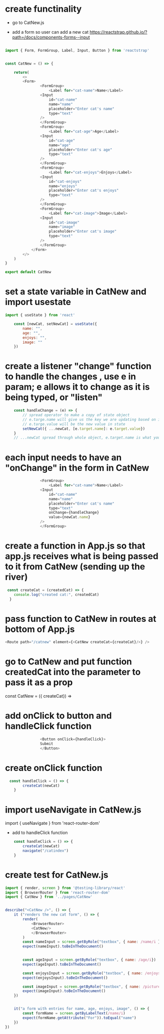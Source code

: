 # create functinality 

- go to CatNew.js

- add a form so user can add a new cat
https://reactstrap.github.io/?path=/docs/components-forms--input

```javascript

import { Form, FormGroup, Label, Input, Button } from 'reactstrap'


const CatNew = () => {

    return(
        <>
        <Form>
                <FormGroup>
                    <Label for="cat-name">Name</Label>
                <Input
                    id="cat-name"
                    name="name"
                    placeholder="Enter cat's name"
                    type="text"
                />
                </FormGroup>
                <FormGroup>
                    <Label for="cat-age">Age</Label>
                <Input
                    id="cat-age"
                    name="age"
                    placeholder="Enter cat's age"
                    type="text"
                />
                </FormGroup>                
                <FormGroup>
                    <Label for="cat-enjoys">Enjoys</Label>
                <Input
                    id="cat-enjoys"
                    name="enjoys"
                    placeholder="Enter cat's enjoys"
                    type="text"
                />
                </FormGroup>                
                <FormGroup>
                    <Label for="cat-image">Image</Label>
                <Input
                    id="cat-image"
                    name="image"
                    placeholder="Enter cat's image"
                    type="text"
                />
                </FormGroup>
            </Form>
        </>
    )
}

export default CatNew

```


# set a state variable in CatNew and import usestate

```javascript
import { useState } from 'react'

    const [newCat, setNewCat] = useState({
        name: "",
        age: "",
        enjoys: "", 
        image: ""
    })
```

# create a listener "change" function to handle the changes , use e in param; e allows it to change as it is being typed, or "listen"
```javascript
    const handleChange = (e) => {
        // spread operator to make a copy of state object
        // e.targe.name will give us the key we are updating based on input
        // e.targe.value will be the new value in state
        setNewCat({ ...newCat, [e.target.name]: e.target.value})
    }
    // ...newCat spread through whole object, e.target.name is what you wanna update, e.targe.value is what you wanna update it with
```

# each input needs to have an "onChange" in the form in CatNew
```javascript
                <FormGroup>
                    <Label for="cat-name">Name</Label>
                <Input
                    id="cat-name"
                    name="name"
                    placeholder="Enter cat's name"
                    type="text"
                    onChange={handleChange}
                    value={newCat.name}
                />
                </FormGroup>
```




# create a function in App.js so that app.js receives what is being passed to it from CatNew (sending up the river)
```javascript
 const createCat = (createdCat) => {
    console.log("created cat:", createdCat)
  }
```


# pass function to CatNew in routes at bottom of App.js
```javascript
<Route path="/catnew" element={<CatNew createCat={createCat}/>} />
```


# go to CatNew and put function createdCat into the parameter to pass it as a prop

const CatNew = ({ createCat}) => 


# add onClick to button  and handleClick function
```javascript
                <Button onClick={handleClick}>
                Submit
                </Button>
```


# create onClick function
```javascript
  const handleClick = () => {
        createCat(newCat)
    }
```



# import useNavigate in CatNew.js
import { useNavigate } from 'react-router-dom'

- add to handleClick function
```javascript
    const handleClick = () => {
        createCat(newCat)
        navigate("/catindex")
    }
```


# create test for CatNew.js

```javascript
import { render, screen } from '@testing-library/react'
import { BrowserRouter } from 'react-router-dom'
import { CatNew } from '../pages/CatNew'


describe("<CatNew />", () => {
    it ("renders the new cat form", () => {
        render(
            <BrowserRouter>
            <CatNew/>
            </BrowserRouter>
        )
        const nameInput = screen.getByRole("textbox", { name: /name/i })
        expect(nameInput).toBeInTheDocument()
        

        const ageInput = screen.getByRole("textbox", { name: /age/i})
        expect(ageInput).toBeInTheDocument()

        const enjoysInput = screen.getByRole("textbox", { name: /enjoys/i})
        expect(enjoysInput).toBeInTheDocument()

        const imageInput = screen.getByRole("textbox", { name: /picture/i})
        expect(imageInput).toBeInTheDocument()
    })


    it("a form with entries for name, age, enjoys, image", () => {
        const formName = screen.getByLabelText(/name/i)
        expect(formName.getAttribute("For")).toEqual("name")
    })
})
```